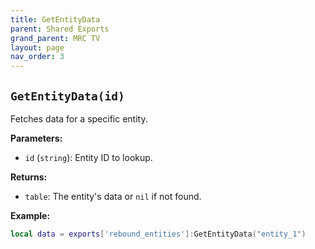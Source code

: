 ```yaml
--- 
title: GetEntityData 
parent: Shared Exports 
grand_parent: MRC TV 
layout: page
nav_order: 3
--- 
```


## `GetEntityData(id)` 
Fetches data for a specific entity.

**Parameters:**
- `id` (`string`): Entity ID to lookup.

**Returns:**
- `table`: The entity's data or `nil` if not found.

**Example:**
```lua
local data = exports['rebound_entities']:GetEntityData("entity_1")
```
